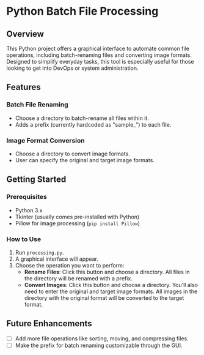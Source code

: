# Python Batch File Processing

## Overview

This Python project offers a graphical interface to automate common file operations, including batch-renaming files and converting image formats. Designed to simplify everyday tasks, this tool is especially useful for those looking to get into DevOps or system administration.

## Features

### Batch File Renaming

- Choose a directory to batch-rename all files within it.
- Adds a prefix (currently hardcoded as "sample_") to each file.

### Image Format Conversion

- Choose a directory to convert image formats.
- User can specify the original and target image formats.

## Getting Started

### Prerequisites

- Python 3.x
- Tkinter (usually comes pre-installed with Python)
- Pillow for image processing (`pip install Pillow`)

### How to Use

1. Run `processing.py`.
2. A graphical interface will appear.
3. Choose the operation you want to perform:
    - **Rename Files**: Click this button and choose a directory. All files in the directory will be renamed with a prefix.
    - **Convert Images**: Click this button and choose a directory. You'll also need to enter the original and target image formats. All images in the directory with the original format will be converted to the target format.

## Future Enhancements

- [ ] Add more file operations like sorting, moving, and compressing files.
- [ ] Make the prefix for batch renaming customizable through the GUI.
